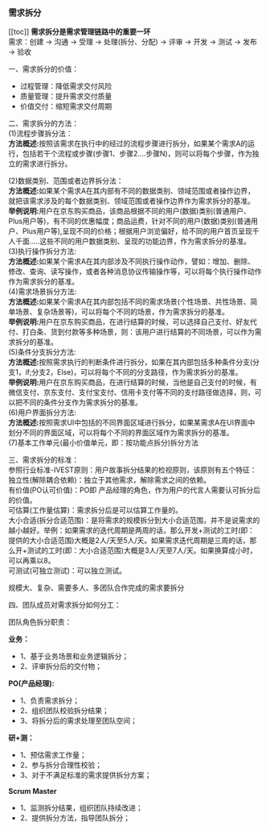 ### 需求拆分


[[toc]]
<strong>需求拆分是需求管理链路中的重要一环</strong><br/>
需求：创建 -> 沟通 -> 受理 -> 处理(拆分、分配) -> 评审 -> 开发 -> 测试 -> 发布 -> 验收<br/>

一、需求拆分的价值：<br/>

- 过程管理：降低需求交付风险<br/>
- 质量管理：提升需求交付质量<br/>
- 价值交付：缩短需求交付周期<br/>

二、需求拆分的方法：<br/>
(1)流程步骤拆分法：<br/>
<strong>方法概述:</strong>按照该需求在执行中的经过的流程步骤进行拆分，如果某个需求A的运行，包括若干个流程或步骤(步骤1、步骤2....步骤N)，则可以将每个步骤，作为独立的需求进行拆分。

(2)数据类别、范围或者边界拆分法：<br/>
<strong>方法概述:</strong>如果某个需求A在其内部有不同的数据类别、领域范围或者操作边界，就把该需求涉及的每个数据类别、领域范围或者操作边界作为需求拆分的基准。<br/>
<strong>举例说明:</strong>用户在京东购买商品，该商品根据不同的用户(数据)类别(普通用户、Plus用户等)，有不同的优惠幅度；商品运费，针对不同的用户(数据)类别(普通用户、Plus用户等),呈现不同的价格；根据用户浏览偏好，给不同的用户首页呈现千人千面.....这些不同的用户数据类别、呈现的功能边界，作为需求拆分的基准。<br/>
(3)执行操作拆分方法:<br/>
<strong>方法概述:</strong>如果某个需求A在其内部涉及不同执行操作动作，譬如：增加、删除、修改、查询、读写操作，或者各种消息协议传输操作等，可以将每个执行操作动作作为需求拆分的基准。<br/>
(4)需求场景拆分方法:<br/>
<strong>方法概述:</strong>如果某个需求A在其内部包括不同的需求场景(个性场景、共性场景、简单场景、复杂场景等)，可以将每个不同的场景，作为需求拆分的基准。<br/>
<strong>举例说明:</strong>用户在京东购买商品，在进行结算的时候，可以选择自己支付、好友代付、打白条、货到付款等多种场景，则：该用户进行结算的不同场景，可以作为需求拆分的基准。<br/>
(5)条件分支拆分方法:<br/>
<strong>方法概述:</strong>按照需求执行的判断条件进行拆分，如果在其内部包括多种条件分支(分支1，if;分支2，Else)，可以将每个不同的分支路径，作为需求拆分的基准。<br/>
<strong>举例说明:</strong>用户在京东购买商品，在进行结算的时候，当他是自己支付的时候，有微信支付、京东支付、支付宝支付、信用卡支付等不同的支付路径做选择，则，可以把不同的条件分支作为需求拆分的基准。<br/>
(6)用户界面拆分方法:<br/>
<strong>方法概述:</strong>按照需求UI中包括的不同界面区域进行拆分，如果某需求A在UI界面中划分不同的界面区域，可以将每个不同的界面区域作为需求拆分的基准。<br/>
(7)基本工作单元(最小价值单元，即：按功能点拆分)拆分方法<br/>

三、需求拆分的标准：<br/>
参照行业标准-IVEST原则：用户故事拆分结果的检视原则，该原则有五个特征：<br/>
独立性(解除耦合依赖)：独立于其他需求，解除需求之间的依赖。<br/>
有价值(PO认可价值)：PO即 产品经理的角色，作为用户的代言人需要认可拆分后的价值。<br/>
可估算(工作量估算)：需求拆分后是可以估算工作量的。<br/>
大小合适(拆分合适范围)：是将需求的规模拆分到大小合适范围，并不是说需求的越小越好。举例：如果需求的迭代周期是两周的话，那么开发+测试的工时(即：提供的大小合适范围)大概是2人/天至5人/天。如果需求迭代周期是三周的话，那么开+测试的工时(即：大小合适范围)大概是3人/天至7人/天。如果换算成小时，可以再乘以8。<br/>
可测试(可独立测试)：可以独立测试。

规模大、复杂、需要多人、多团队合作完成的需求要拆分<br/>

四、团队成员对需求拆分如何分工：<br/>

团队角色拆分职责：

<strong>业务：</strong>
 
- 1、基于业务场景和业务逻辑拆分；
- 2、评审拆分后的交付物；

<strong>PO(产品经理):</strong>

 - 1、负责需求拆分；
 - 2、组织团队校验拆分结果；
 - 3、将拆分后的需求处理至团队空间；

<strong>研+测：</strong>

 - 1、预估需求工作量；
 - 2、参与拆分合理性校验；
 - 3、对于不满足标准的需求提供拆分方案；
 
 <strong>Scrum Master</strong>

  - 1、监测拆分结果，组织团队持续改进；
  - 2、提供拆分方法，指导团队拆分；
